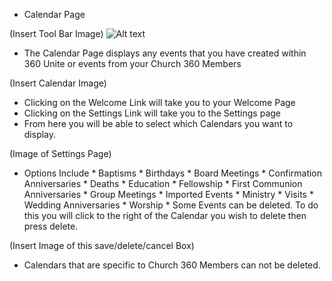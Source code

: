- Calendar Page

(Insert Tool Bar Image)
![Alt text](http://unite-production.s3.amazonaws.com/tenants/christcommunitychurch/pictures/461/iStock_000011628228Small.jpg "Optional title")


  * The Calendar Page displays any events that you have created within 360 Unite or events from your Church 360 Members

(Insert Calendar Image)

   * Clicking on the Welcome Link will take you to your Welcome Page
   * Clicking on the Settings Link will take you to the Settings page
   * From here you will be able to select which Calendars you want to display.

(Image of Settings Page)

   * Options Include
    * Baptisms
    * Birthdays
    * Board Meetings
    * Confirmation Anniversaries
    * Deaths
    * Education
    * Fellowship
    * First Communion Anniversaries
    * Group Meetings
    * Imported Events
    * Ministry
    * Visits
    * Wedding Anniversaries
    * Worship
    * Some Events can be deleted.  To do this you will click to the right of the Calendar you wish to delete then press delete.

(Insert Image of this save/delete/cancel Box)

   * Calendars that are specific to Church 360 Members can not be deleted.
 